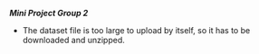***Mini Project Group 2***

- The dataset file is too large to upload by itself, so it has to be downloaded and unzipped.

